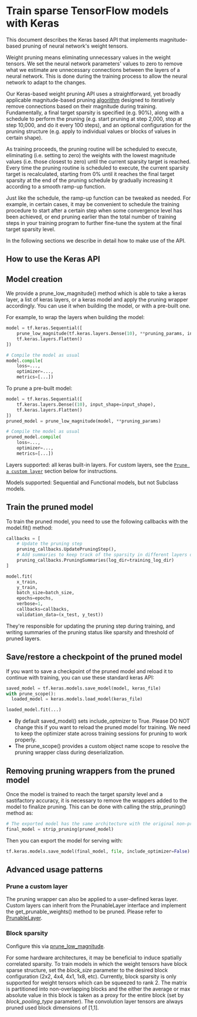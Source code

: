 # Train sparse TensorFlow models with Keras

This document describes the Keras based API that implements magnitude-based
pruning of neural network's weight tensors.

Weight pruning means eliminating unnecessary values in the weight tensors. We
set the neural network parameters' values to zero to remove what we estimate are
unnecessary connections between the layers of a neural network. This is done
during the training process to allow the neural network to adapt to the changes.

Our Keras-based weight pruning API uses a straightforward, yet broadly
applicable magnitude-based pruning [algorithm](https://arxiv.org/abs/1710.01878)
designed to iteratively remove connections based on their magnitude during
training. Fundamentally, a final target sparsity is specified (e.g. 90%), along
with a schedule to perform the pruning (e.g. start pruning at step 2,000, stop
at step 10,000, and do it every 100 steps), and an optional configuration for
the pruning structure (e.g. apply to individual values or blocks of values in
certain shape).

As training proceeds, the pruning routine will be scheduled to execute,
eliminating (i.e. setting to zero) the weights with the lowest magnitude values
(i.e. those closest to zero) until the current sparsity target is reached. Every
time the pruning routine is scheduled to execute, the current sparsity target is
recalculated, starting from 0% until it reaches the final target sparsity at the
end of the pruning schedule by gradually increasing it according to a smooth
ramp-up function.

Just like the schedule, the ramp-up function can be tweaked as needed. For
example, in certain cases, it may be convenient to schedule the training
procedure to start after a certain step when some convergence level has been
achieved, or end pruning earlier than the total number of training steps in your
training program to further fine-tune the system at the final target sparsity
level.

In the following sections we describe in detail how to make use of the API.


## How to use the Keras API <a name="keras-api-usage"></a>

## Model creation <a name="model-creation"></a>

We provide a prune_low_magnitude() method which is able to take a keras layer, a
list of keras layers, or a keras model and apply the pruning wrapper
accordingly. You can use it when building the model, or with a pre-built one.

For example, to wrap the layers when building the model:

```python
model = tf.keras.Sequential([
    prune_low_magnitude(tf.keras.layers.Dense(10), **pruning_params, input_shape=input_shape),
    tf.keras.layers.Flatten()
])

# Compile the model as usual
model.compile(
    loss=...,
    optimizer=...,
    metrics=[...])
```

To prune a pre-built model:

```python
model = tf.keras.Sequential([
    tf.keras.layers.Dense((10), input_shape=input_shape),
    tf.keras.layers.Flatten()
])
pruned_model = prune_low_magnitude(model, **pruning_params)

# Compile the model as usual
pruned_model.compile(
    loss=...,
    optimizer=...,
    metrics=[...])
```

Layers supported: all keras built-in layers. For custom layers, see the
[`Prune a custom layer`](#prune-a-custom-layer) section below for instructions.

Models supported: Sequential and Functional models, but not Subclass models.

## Train the pruned model

To train the pruned model, you need to use the following callbacks with the
model.fit() method:

```python
callbacks = [
    # Update the pruning step
    pruning_callbacks.UpdatePruningStep(),
    # Add summaries to keep track of the sparsity in different layers during training
    pruning_callbacks.PruningSummaries(log_dir=training_log_dir)
]

model.fit(
    x_train,
    y_train,
    batch_size=batch_size,
    epochs=epochs,
    verbose=1,
    callbacks=callbacks,
    validation_data=(x_test, y_test))
```

They're responsible for updating the pruning step during training, and writing
summaries of the pruning status like sparsity and threshold of pruned layers.

## Save/restore a checkpoint of the pruned model

If you want to save a checkpoint of the pruned model and reload it to continue
with training, you can use these standard keras API:

```python
saved_model = tf.keras.models.save_model(model, keras_file)
with prune_scope():
  loaded_model = keras.models.load_model(keras_file)

loaded_model.fit(...)
```

*   By default saved_model() sets include_optmizer to True. Please DO NOT change
    this if you want to reload the pruned model for training. We need to keep
    the optimizer state across training sessions for pruning to work properly.
*   The prune_scope() provides a custom object name scope to resolve the pruning
    wrapper class during deserialization.

## Removing pruning wrappers from the pruned model

Once the model is trained to reach the target sparsity level and a sastifactory
accuracy, it is necessary to remove the wrappers added to the model to finalize
pruning. This can be done with calling the strip_pruning() method as:

```python
# The exported model has the same architecture with the original non-pruned model. Only the weight tensors are pruned to be sparse tensors.
final_model = strip_pruning(pruned_model)
```

Then you can export the model for serving with:

```python
tf.keras.models.save_model(final_model, file, include_optimizer=False)
```

## Advanced usage patterns

### Prune a custom layer

The pruning wrapper can also be applied to a user-defined keras layer. Custom
layers can inherit from the PrunableLayer interface and implement the
get_prunable_weights() method to be pruned. Please refer to
[PrunableLayer](../../api_docs/python/tfmot/sparsity/keras/PrunableLayer.md).

### Block sparsity

Configure this via
[prune_low_magnitude](../../api_docs/python/tfmot/sparsity/keras/prune_low_magnitude.md).

For some hardware architectures, it may be beneficial to induce spatially
correlated sparsity. To train models in which the weight tensors have block
sparse structure, set the *block_size* parameter to the desired block
configuration (2x2, 4x4, 4x1, 1x8, etc). Currently, block sparsity is only
supported for weight tensors which can be squeezed to rank 2. The matrix is
partitioned into non-overlapping blocks and the either the average or max
absolute value in this block is taken as a proxy for the entire block (set by
*block_pooling_type* parameter). The convolution layer tensors are always pruned
used block dimensions of [1,1].
